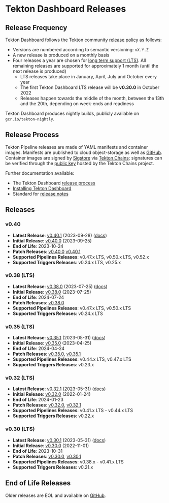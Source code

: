 # Tekton Dashboard Releases

## Release Frequency

Tekton Dashboard follows the Tekton community [release policy][release-policy]
as follows:

- Versions are numbered according to semantic versioning: `vX.Y.Z`
- A new release is produced on a monthly basis
- Four releases a year are chosen for [long term support (LTS)](https://github.com/tektoncd/community/blob/main/releases.md#support-policy).
  All remaining releases are supported for approximately 1 month (until the next
  release is produced)
    - LTS releases take place in January, April, July and October every year
    - The first Tekton Dashboard LTS release will be **v0.30.0** in October 2022
    - Releases happen towards the middle of the month, between the 13th and the
      20th, depending on week-ends and readiness

Tekton Dashboard produces nightly builds, publicly available on
`gcr.io/tekton-nightly`. 

## Release Process

Tekton Pipeline releases are made of YAML manifests and container images.
Manifests are published to cloud object-storage as well as
[GitHub][tekton-dashboard-releases]. Container images are signed by
[Sigstore][sigstore] via [Tekton Chains][tekton-chains]; signatures can be
verified through the [public key][chains-public-key] hosted by the Tekton Chains
project.

Further documentation available:

- The Tekton Dashboard [release process][release-docs]
- [Installing Tekton Dashboard][dashboard-installation]
- Standard for [release notes][release-notes-standards]

## Releases

### v0.40

- **Latest Release**: [v0.40.1][v0-40-1] (2023-09-28) ([docs][v0-40-1-docs])
- **Initial Release**: [v0.40.0][v0-40-0] (2023-09-25)
- **End of Life**: 2023-10-24
- **Patch Releases**: [v0.40.0][v0-40-0] [v0.40.1][v0-40-1]
- **Supported Pipelines Releases**: v0.47.x LTS, v0.50.x LTS, v0.52.x
- **Supported Triggers Releases**: v0.24.x LTS, v0.25.x

### v0.38 (LTS)

- **Latest Release**: [v0.38.0][v0-38-0] (2023-07-25) ([docs][v0-38-0-docs])
- **Initial Release**: [v0.38.0][v0-38-0] (2023-07-25)
- **End of Life**: 2024-07-24
- **Patch Releases**: [v0.38.0][v0-38-0]
- **Supported Pipelines Releases**: v0.47.x LTS, v0.50.x LTS
- **Supported Triggers Releases**: v0.24.x LTS

### v0.35 (LTS)

- **Latest Release**: [v0.35.1][v0-35-1] (2023-05-31) ([docs][v0-35-1-docs])
- **Initial Release**: [v0.35.0][v0-35-0] (2023-04-25)
- **End of Life**: 2024-04-24
- **Patch Releases**: [v0.35.0][v0-35-0], [v0.35.1][v0-35-1]
- **Supported Pipelines Releases**: v0.44.x LTS, v0.47.x LTS
- **Supported Triggers Releases**: v0.23.x

### v0.32 (LTS)

- **Latest Release**: [v0.32.1][v0-32-1] (2023-05-31) ([docs][v0-32-1-docs])
- **Initial Release**: [v0.32.0][v0-32-0] (2022-01-24)
- **End of Life**: 2024-01-23
- **Patch Releases**: [v0.32.0][v0-32-0], [v0.32.1][v0-32-1]
- **Supported Pipelines Releases**: v0.41.x LTS - v0.44.x LTS
- **Supported Triggers Releases**: v0.22.x

### v0.30 (LTS)

- **Latest Release**: [v0.30.1][v0-30-1] (2023-05-31) ([docs][v0-30-1-docs])
- **Initial Release**: [v0.30.0][v0-30-0] (2022-11-01)
- **End of Life**: 2023-10-31
- **Patch Releases**: [v0.30.0][v0-30-0], [v0.30.1][v0-30-1]
- **Supported Pipelines Releases**: v0.38.x - v0.41.x LTS
- **Supported Triggers Releases**: v0.21.x

## End of Life Releases

Older releases are EOL and available on [GitHub][tekton-dashboard-releases].


[release-policy]: https://github.com/tektoncd/community/blob/main/releases.md
[sigstore]: https://sigstore.dev
[tekton-chains]: https://github.com/tektoncd/chains
[tekton-dashboard-releases]: https://github.com/tektoncd/dashboard/releases
[chains-public-key]: https://github.com/tektoncd/chains/blob/main/tekton.pub
[release-docs]: tekton
[dashboard-installation]: docs/install.md
[release-notes-standards]:
    https://github.com/tektoncd/community/blob/main/standards.md#release-notes

[v0-40-1]: https://github.com/tektoncd/dashboard/releases/tag/v0.40.1
[v0-40-0]: https://github.com/tektoncd/dashboard/releases/tag/v0.40.0
[v0-38-0]: https://github.com/tektoncd/dashboard/releases/tag/v0.38.0
[v0-35-1]: https://github.com/tektoncd/dashboard/releases/tag/v0.35.1
[v0-35-0]: https://github.com/tektoncd/dashboard/releases/tag/v0.35.0
[v0-32-1]: https://github.com/tektoncd/dashboard/releases/tag/v0.32.1
[v0-32-0]: https://github.com/tektoncd/dashboard/releases/tag/v0.32.0
[v0-30-1]: https://github.com/tektoncd/dashboard/releases/tag/v0.30.1
[v0-30-0]: https://github.com/tektoncd/dashboard/releases/tag/v0.30.0

[v0-40-1-docs]: https://github.com/tektoncd/dashboard/tree/v0.40.1/docs#tekton-dashboard
[v0-40-0-docs]: https://github.com/tektoncd/dashboard/tree/v0.40.0/docs#tekton-dashboard
[v0-38-0-docs]: https://github.com/tektoncd/dashboard/tree/v0.38.0/docs#tekton-dashboard
[v0-35-1-docs]: https://github.com/tektoncd/dashboard/tree/v0.35.1/docs#tekton-dashboard
[v0-35-0-docs]: https://github.com/tektoncd/dashboard/tree/v0.35.0/docs#tekton-dashboard
[v0-32-1-docs]: https://github.com/tektoncd/dashboard/tree/v0.32.1/docs#tekton-dashboard
[v0-32-0-docs]: https://github.com/tektoncd/dashboard/tree/v0.32.0/docs#tekton-dashboard
[v0-30-1-docs]: https://github.com/tektoncd/dashboard/tree/v0.30.1/docs#tekton-dashboard
[v0-30-0-docs]: https://github.com/tektoncd/dashboard/tree/v0.30.0/docs#tekton-dashboard
